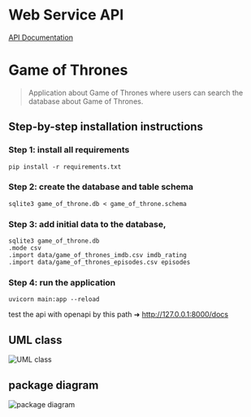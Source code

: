 # Web Service API 
[API Documentation](https://github.com/pakarat044/game_of_thrones/wiki/API-Documentation)

# Game of Thrones

> Application about Game of Thrones where users can search the database about Game of Thrones.

## Step-by-step installation instructions

### Step 1: install all requirements
```
pip install -r requirements.txt
```

### Step 2: create the database and table schema

```
sqlite3 game_of_throne.db < game_of_throne.schema
```

### Step 3: add initial data to the database,

```
sqlite3 game_of_throne.db
.mode csv
.import data/game_of_thrones_imdb.csv imdb_rating
.import data/game_of_thrones_episodes.csv episodes
```

### Step 4: run the application

```
uvicorn main:app --reload
```

test the api with openapi by this path ➜ http://127.0.0.1:8000/docs

## UML class
![UML class](https://www.img.in.th/images/e652f6df8f184fc1bd4e31c588cefa11.png)

## package diagram
![package diagram](https://www.img.in.th/images/50d0e81d30a7e4e701b09e7e6ebd30b5.png)
